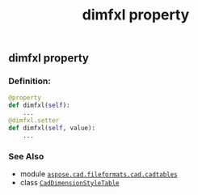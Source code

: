 ﻿---
title: dimfxl property
second_title: Aspose.CAD for Python via .NET API References
description: 
type: docs
weight: 460
url: /python-net/aspose.cad.fileformats.cad.cadtables/caddimensionstyletable/dimfxl/
is_root: false
---

## dimfxl property

### Definition:
```python
@property
def dimfxl(self):
    ...
@dimfxl.setter
def dimfxl(self, value):
    ...
```

### See Also
* module [`aspose.cad.fileformats.cad.cadtables`](../../)
* class [`CadDimensionStyleTable`](/cad/python-net/aspose.cad.fileformats.cad.cadtables/caddimensionstyletable)
